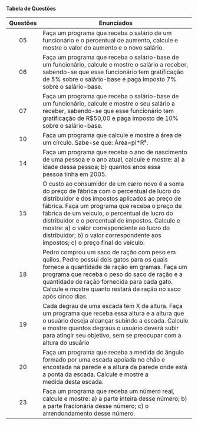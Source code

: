 **Tabela de Questões**

| Questões   | Enunciados  |
| :-----------: | ----------- |
| 05 | Faça um programa que receba o salário de um funcionário e o percentual de aumento, calcule e mostre o valor do aumento e o novo salário. |
| 06 | Faça um programa que receba o salário-base de um funcionário, calcule e mostre o salário a receber, sabendo-se que esse funcionário tem gratificação de 5% sobre o salário-base e paga imposto 7% sobre o salário-base. |
| 07 | Faça um programa que receba o salário-base de um funcionário, calcule e mostre o seu salário a receber, sabendo-se que esse funcionário tem gratificação de R$50,00 e paga imposto de 10% sobre o salário-base. |
| 10 | Faça um programa que calcule e mostre a área de um círculo. Sabe-se que: Área=pi*R².|
| 14 | Faça um programa que receba o ano de nascimento de uma pessoa e o ano atual, calcule e mostre: a) a idade dessa pessoa; b) quantos anos essa pessoa tinha em 2005.||
| 15 | O custo ao consumidor de um carro novo é a soma do preço de fábrica com o percentual de lucro do distribuidor e dos impostos aplicados ao preço de fábrica. Faça um programa que receba o preço de fábrica de um veículo, o percentual de lucro do distribuidor e o percentual de impostos. Calcule e mostre: a) o valor correspondente ao lucro do distribuidor; b) o valor correspondente aos impostos; c) o preço final do veículo.|
| 18 |  Pedro comprou um saco de ração com peso em quilos. Pedro possui dois gatos para os quais fornece a quantidade de ração em gramas. Faça um programa que receba o peso do saco de ração e a quantidade de ração fornecida para cada gato. Calcule e mostre quanto restará de ração no saco após cinco dias.|
| 19 | Cada degrau de uma escada tem X de altura. Faça um programa que receba essa altura e a altura que o usuário deseja alcançar subindo a escada. Calcule e mostre quantos degraus o usuário deverá subir para atingir seu objetivo, sem se preocupar com a altura do usuário|
| 20 |  Faça um programa que receba a medida do ângulo formado por uma escada apoiada no chão e encostada na parede e a altura da parede onde está a ponta da escada. Calcule e mostre a medida desta escada.|
| 23 | Faça um programa que receba um número real, calcule e mostre: a) a parte inteira desse número; b) a parte fracionária desse número; c) o arrendondamento desse número.|
